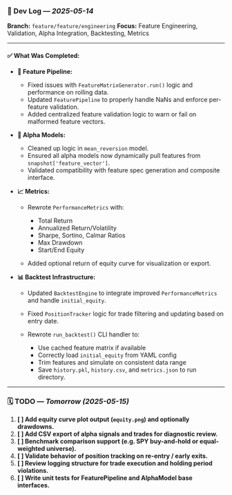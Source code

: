 ### 🧠 Dev Log — *2025-05-14*

**Branch:** `feature/feature/engineering`
**Focus:** Feature Engineering, Validation, Alpha Integration, Backtesting, Metrics

---

#### ✅ What Was Completed:

* **🔧 Feature Pipeline:**

  * Fixed issues with `FeatureMatrixGenerator.run()` logic and performance on rolling data.
  * Updated `FeaturePipeline` to properly handle NaNs and enforce per-feature validation.
  * Added centralized feature validation logic to warn or fail on malformed feature vectors.

* **🧠 Alpha Models:**

  * Cleaned up logic in `mean_reversion` model.
  * Ensured all alpha models now dynamically pull features from `snapshot['feature_vector']`.
  * Validated compatibility with feature spec generation and composite interface.

* **📈 Metrics:**

  * Rewrote `PerformanceMetrics` with:

    * Total Return
    * Annualized Return/Volatility
    * Sharpe, Sortino, Calmar Ratios
    * Max Drawdown
    * Start/End Equity
  * Added optional return of equity curve for visualization or export.

* **📊 Backtest Infrastructure:**

  * Updated `BacktestEngine` to integrate improved `PerformanceMetrics` and handle `initial_equity`.
  * Fixed `PositionTracker` logic for trade filtering and updating based on entry date.
  * Rewrote `run_backtest()` CLI handler to:

    * Use cached feature matrix if available
    * Correctly load `initial_equity` from YAML config
    * Trim features and simulate on consistent data range
    * Save `history.pkl`, `history.csv`, and `metrics.json` to run directory.

---

### 🗓️ TODO — *Tomorrow (2025-05-15)*

1. **\[ ] Add equity curve plot output (`equity.png`) and optionally drawdowns.**
2. **\[ ] Add CSV export of alpha signals and trades for diagnostic review.**
3. **\[ ] Benchmark comparison support (e.g. SPY buy-and-hold or equal-weighted universe).**
4. **\[ ] Validate behavior of position tracking on re-entry / early exits.**
5. **\[ ] Review logging structure for trade execution and holding period violations.**
6. **\[ ] Write unit tests for FeaturePipeline and AlphaModel base interfaces.**

